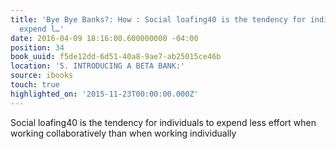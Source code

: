 ```yaml
---
title: 'Bye Bye Banks?: How : Social loafing40 is the tendency for individuals to
  expend l…'
date: 2016-04-09 18:16:00.600000000 -04:00
position: 34
book_uuid: f5de12dd-6d51-40a8-9ae7-ab25015ce46b
location: '5. INTRODUCING A BETA BANK:'
source: ibooks
touch: true
highlighted_on: '2015-11-23T00:00:00.000Z'
---
```


Social loafing40 is the tendency for individuals to expend less effort when working collaboratively than when working individually